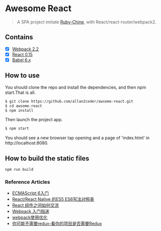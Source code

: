 # Awesome React

> A SPA project imitate [Ruby-Chine](https://ruby-china.org/), with React/react-router/webpack2. 

## Contains

- [x] [Webpack 2.2](https://webpack.github.io)
- [x] [React 0.15](https://facebook.github.io/react/)
- [x] [Babel 6.x](https://babeljs.io/)

## How to use
You should clone the repo and install the dependencies, and then npm start.That is all.

```bash
$ git clone https://github.com/allan2coder/awsome-react.git
$ cd awsome-react
$ npm install
```
Then launch the project app.

```bash
$ npm start
```

You should see a new browser tap opening and a page of 'index.html' in http://localhost:8080.

## How to build the static files

``` bash
npm run build
```

### Reference Articles
* [ECMAScript 6入门](http://es6.ruanyifeng.com/)
* [React/React Native 的ES5 ES6写法对照表](http://bbs.reactnative.cn/topic/15/react-react-native-%E7%9A%84es5-es6%E5%86%99%E6%B3%95%E5%AF%B9%E7%85%A7%E8%A1%A8)
* [React 组件之间如何交流](http://www.tuicool.com/articles/AzQzEbq)
* [Webpack 入门指迷](https://segmentfault.com/a/1190000002551952)
* [webpack使用优化](https://github.com/lcxfs1991/blog/issues/2)
* [你可能不需要redux-看你的项目是否需要Redux](http://www.ruanyifeng.com/blog/2016/09/redux_tutorial_part_one_basic_usages.html)